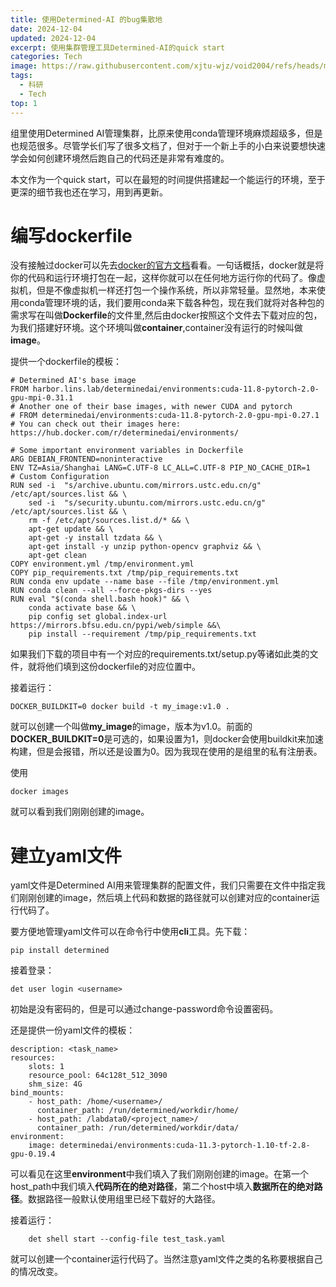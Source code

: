 ```yaml
---
title: 使用Determined-AI 的bug集散地
date: 2024-12-04
updated: 2024-12-04
excerpt: 使用集群管理工具Determined-AI的quick start
categories: Tech
image: https://raw.githubusercontent.com/xjtu-wjz/void2004/refs/heads/main/pics_for_post/Pasted%20image%2020241205090412.webp
tags:
  - 科研
  - Tech
top: 1
---
```


组里使用Determined AI管理集群，比原来使用conda管理环境麻烦超级多，但是也规范很多。尽管学长们写了很多文档了，但对于一个新上手的小白来说要想快速学会如何创建环境然后跑自己的代码还是非常有难度的。

本文作为一个quick start，可以在最短的时间提供搭建起一个能运行的环境，至于更深的细节我也还在学习，用到再更新。

# 编写dockerfile

没有接触过docker可以先去[docker的官方文档](https://docs.docker.com/)看看。一句话概括，docker就是将你的代码和运行环境打包在一起，这样你就可以在任何地方运行你的代码了。像虚拟机，但是不像虚拟机一样还打包一个操作系统，所以非常轻量。显然地，本来使用conda管理环境的话，我们要用conda来下载各种包，现在我们就将对各种包的需求写在叫做**Dockerfile**的文件里,然后由docker按照这个文件去下载对应的包，为我们搭建好环境。这个环境叫做**container**,container没有运行的时候叫做**image**。

提供一个dockerfile的模板：
```
# Determined AI's base image
FROM harbor.lins.lab/determinedai/environments:cuda-11.8-pytorch-2.0-gpu-mpi-0.31.1
# Another one of their base images, with newer CUDA and pytorch
# FROM determinedai/environments:cuda-11.8-pytorch-2.0-gpu-mpi-0.27.1
# You can check out their images here: https://hub.docker.com/r/determinedai/environments/

# Some important environment variables in Dockerfile
ARG DEBIAN_FRONTEND=noninteractive
ENV TZ=Asia/Shanghai LANG=C.UTF-8 LC_ALL=C.UTF-8 PIP_NO_CACHE_DIR=1
# Custom Configuration
RUN sed -i  "s/archive.ubuntu.com/mirrors.ustc.edu.cn/g" /etc/apt/sources.list && \
    sed -i  "s/security.ubuntu.com/mirrors.ustc.edu.cn/g" /etc/apt/sources.list && \
    rm -f /etc/apt/sources.list.d/* && \
    apt-get update && \
    apt-get -y install tzdata && \
    apt-get install -y unzip python-opencv graphviz && \
    apt-get clean
COPY environment.yml /tmp/environment.yml
COPY pip_requirements.txt /tmp/pip_requirements.txt
RUN conda env update --name base --file /tmp/environment.yml
RUN conda clean --all --force-pkgs-dirs --yes
RUN eval "$(conda shell.bash hook)" && \
    conda activate base && \
    pip config set global.index-url https://mirrors.bfsu.edu.cn/pypi/web/simple &&\
    pip install --requirement /tmp/pip_requirements.txt
```

如果我们下载的项目中有一个对应的requirements.txt/setup.py等诸如此类的文件，就将他们填到这份dockerfile的对应位置中。

接着运行：

```
DOCKER_BUILDKIT=0 docker build -t my_image:v1.0 .
```
就可以创建一个叫做**my_image**的image，版本为v1.0。前面的**DOCKER_BUILDKIT=0**是可选的，如果设置为1，则docker会使用buildkit来加速构建，但是会报错，所以还是设置为0。因为我现在使用的是组里的私有注册表。

使用
```
docker images
```
就可以看到我们刚刚创建的image。

# 建立yaml文件

yaml文件是Determined AI用来管理集群的配置文件，我们只需要在文件中指定我们刚刚创建的image，然后填上代码和数据的路径就可以创建对应的container运行代码了。

要方便地管理yaml文件可以在命令行中使用**cli**工具。先下载：

```
pip install determined
```

接着登录：

```
det user login <username>
```

初始是没有密码的，但是可以通过change-password命令设置密码。

还是提供一份yaml文件的模板：

```
description: <task_name>
resources:
    slots: 1
    resource_pool: 64c128t_512_3090
    shm_size: 4G
bind_mounts:
    - host_path: /home/<username>/
      container_path: /run/determined/workdir/home/
    - host_path: /labdata0/<project_name>/
      container_path: /run/determined/workdir/data/
environment:
    image: determinedai/environments:cuda-11.3-pytorch-1.10-tf-2.8-gpu-0.19.4
```
可以看见在这里**environment**中我们填入了我们刚刚创建的image。在第一个host_path中我们填入**代码所在的绝对路径**，第二个host中填入**数据所在的绝对路径**。数据路径一般默认使用组里已经下载好的大路径。

接着运行：

```
    det shell start --config-file test_task.yaml
```

就可以创建一个container运行代码了。当然注意yaml文件之类的名称要根据自己的情况改变。
